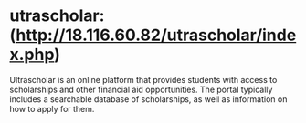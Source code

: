 # utrascholar:(http://18.116.60.82/utrascholar/index.php)
Ultrascholar is an online platform that provides students with access to scholarships and other financial aid opportunities. 
The portal typically includes a searchable database of scholarships, as well as information on how to apply for them. 
